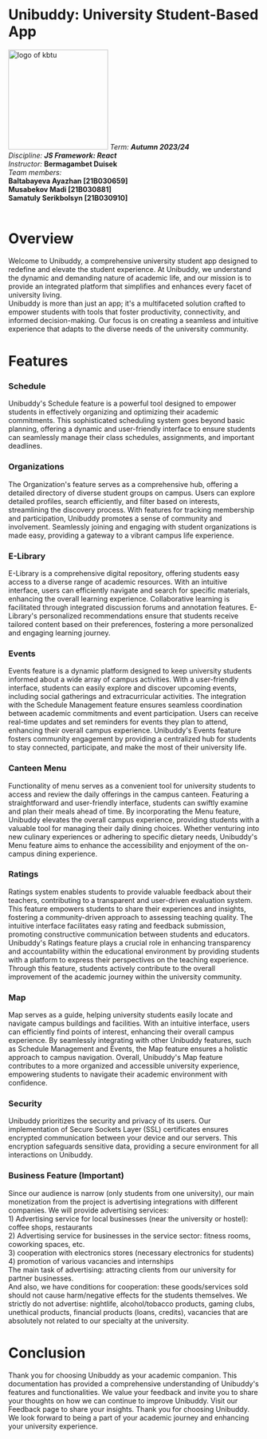 # Unibuddy: University Student-Based App
<img src = "https://user-images.githubusercontent.com/84507955/214804964-5e311963-c7f0-43cd-a577-69629017c3e3.png" alt = "logo of kbtu" width = "200">
<em>Term: <strong>Autumn 2023/24</strong></em><br>
<em>Discipline: <strong>JS Framework: React</strong></em><br>
<em>Instructor: </em> <strong>Bermagambet Duisek</strong><br>
<em>Team members:</em><br>
<strong>Baltabayeva Ayazhan [21B030659]</strong><br>
<strong>Musabekov Madi [21B030881]</strong><br>
<strong>Samatuly Serikbolsyn [21B030910]</strong><br>
<br>

<h1>Overview</h1>
Welcome to Unibuddy, a comprehensive university student app designed to redefine and elevate the student experience. At Unibuddy, we understand the dynamic and demanding nature of academic life, and our mission is to provide an integrated platform that simplifies and enhances every facet of university living.<br>
Unibuddy is more than just an app; it's a multifaceted solution crafted to empower students with tools that foster productivity, connectivity, and informed decision-making. Our focus is on creating a seamless and intuitive experience that adapts to the diverse needs of the university community.

<h1>Features</h1>
<h3>Schedule</h3>
Unibuddy's Schedule feature is a powerful tool designed to empower students in effectively organizing and optimizing their academic commitments. This sophisticated scheduling system goes beyond basic planning, offering a dynamic and user-friendly interface to ensure students can seamlessly manage their class schedules, assignments, and important deadlines.<br>
<h3>Organizations</h3>
The Organization's feature serves as a comprehensive hub, offering a detailed directory of diverse student groups on campus. Users can explore detailed profiles, search efficiently, and filter based on interests, streamlining the discovery process. With features for tracking membership and participation, Unibuddy promotes a sense of community and involvement. Seamlessly joining and engaging with student organizations is made easy, providing a gateway to a vibrant campus life experience.<br>
<h3>E-Library</h3>
E-Library is a comprehensive digital repository, offering students easy access to a diverse range of academic resources. With an intuitive interface, users can efficiently navigate and search for specific materials, enhancing the overall learning experience. Collaborative learning is facilitated through integrated discussion forums and annotation features. E-Library's personalized recommendations ensure that students receive tailored content based on their preferences, fostering a more personalized and engaging learning journey.<br>
<h3>Events</h3>
Events feature is a dynamic platform designed to keep university students informed about a wide array of campus activities. With a user-friendly interface, students can easily explore and discover upcoming events, including social gatherings and extracurricular activities. The integration with the Schedule Management feature ensures seamless coordination between academic commitments and event participation. Users can receive real-time updates and set reminders for events they plan to attend, enhancing their overall campus experience. Unibuddy's Events feature fosters community engagement by providing a centralized hub for students to stay connected, participate, and make the most of their university life.<br>
<h3>Canteen Menu</h3>
Functionality of menu serves as a convenient tool for university students to access and review the daily offerings in the campus canteen. Featuring a straightforward and user-friendly interface, students can swiftly examine and plan their meals ahead of time. By incorporating the Menu feature, Unibuddy elevates the overall campus experience, providing students with a valuable tool for managing their daily dining choices. Whether venturing into new culinary experiences or adhering to specific dietary needs, Unibuddy's Menu feature aims to enhance the accessibility and enjoyment of the on-campus dining experience.<br>
<h3>Ratings</h3>
Ratings system enables students to provide valuable feedback about their teachers, contributing to a transparent and user-driven evaluation system. This feature empowers students to share their experiences and insights, fostering a community-driven approach to assessing teaching quality. The intuitive interface facilitates easy rating and feedback submission, promoting constructive communication between students and educators. Unibuddy's Ratings feature plays a crucial role in enhancing transparency and accountability within the educational environment by providing students with a platform to express their perspectives on the teaching experience. Through this feature, students actively contribute to the overall improvement of the academic journey within the university community.<br>
<h3>Map</h3>
Map serves as a guide, helping university students easily locate and navigate campus buildings and facilities. With an intuitive interface, users can efficiently find points of interest, enhancing their overall campus experience.  By seamlessly integrating with other Unibuddy features, such as Schedule Management and Events, the Map feature ensures a holistic approach to campus navigation. Overall, Unibuddy's Map feature contributes to a more organized and accessible university experience, empowering students to navigate their academic environment with confidence.<br>
<h3>Security</h3>
Unibuddy prioritizes the security and privacy of its users. Our implementation of Secure Sockets Layer (SSL) certificates ensures encrypted communication between your device and our servers. This encryption safeguards sensitive data, providing a secure environment for all interactions on Unibuddy.<br>
<h3>Business Feature (Important)</h3>
Since our audience is narrow (only students from one university), our main monetization from the project is advertising integrations with different companies. We will provide advertising services:<br>
1) Advertising service for local businesses (near the university or hostel): coffee shops, restaurants<br>
2) Advertising service for businesses in the service sector: fitness rooms, coworking spaces, etc.<br>
3) cooperation with electronics stores (necessary electronics for students)<br>
4) promotion of various vacancies and internships<br>
The main task of advertising: attracting clients from our university for partner businesses.<br>
And also, we have conditions for cooperation: these goods/services sold should not cause harm/negative effects for the students themselves. We strictly do not advertise: nightlife, alcohol/tobacco products, gaming clubs, unethical products, financial products (loans, credits), vacancies that are absolutely not related to our specialty at the university.<br>

<h1>Conclusion</h1>
Thank you for choosing Unibuddy as your academic companion. This documentation has provided a comprehensive understanding of Unibuddy's features and functionalities.
We value your feedback and invite you to share your thoughts on how we can continue to improve Unibuddy. Visit our Feedback page to share your insights.
Thank you for choosing Unibuddy. We look forward to being a part of your academic journey and enhancing your university experience.
